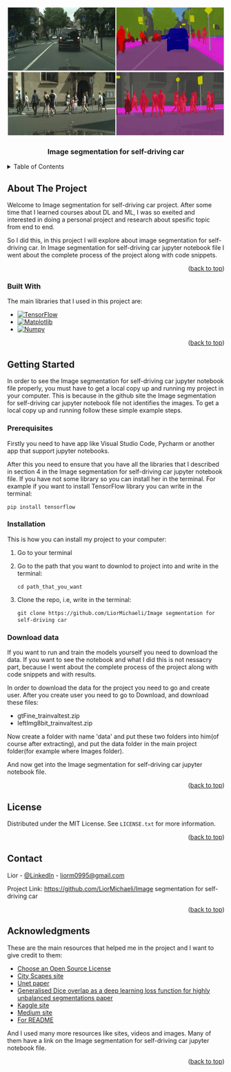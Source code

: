 <!-- Improved compatibility of back to top link: See: https://github.com/othneildrew/Best-README-Template/pull/73 -->
<a name="readme-top"></a>
<!--
*** Thanks for checking out the Best-README-Template. If you have a suggestion
*** that would make this better, please fork the repo and create a pull request
*** or simply open an issue with the tag "enhancement".
*** Don't forget to give the project a star!
*** Thanks again! Now go create something AMAZING! :D
-->


<!-- PROJECT LOGO -->
<br />
<div align="center">
  <a href="https://github.com/LiorMichaeli/Image segmentation for self-driving car">
    <img src="Images/semantic segmentation.webp" alt="Logo" width="600" height="300">
  </a>
  <h3 align="center">Image segmentation for self-driving car</h3>
</div>



<!-- TABLE OF CONTENTS -->
<details>
  <summary>Table of Contents</summary>
  <ol>
    <li>
      <a href="#about-the-project">About The Project</a>
      <ul>
        <li><a href="#built-with">Built With</a></li>
      </ul>
    </li>
    <li>
      <a href="#getting-started">Getting Started</a>
      <ul>
        <li><a href="#prerequisites">Prerequisites</a></li>
        <li><a href="#installation">Installation</a></li>
        <li><a href="#Download-data">Download data</a></li>
      </ul>
    </li>
    <li><a href="#license">License</a></li>
    <li><a href="#contact">Contact</a></li>
    <li><a href="#acknowledgments">Acknowledgments</a></li>
  </ol>
</details>



<!-- ABOUT THE PROJECT -->
## About The Project

Welcome to Image segmentation for self-driving car project.
After some time that I learned courses about DL and ML, I was so exeited and interested in doing a personal project and research about spesific topic from end to end.

So I did this, in this project I will explore about image segmentation for self-driving car.
In Image segmentation for self-driving car jupyter notebook file I went about the complete process of the project along with code snippets.

<p align="right">(<a href="#readme-top">back to top</a>)</p>



### Built With

The main libraries that I used in this project are:

* [![TensorFlow][TensorFlow.js]][TensorFlow-url]
* [![Matplotlib][Matplotlib.js]][Matplotlib-url]
* [![Numpy][Numpy.js]][Numpy-url]

<p align="right">(<a href="#readme-top">back to top</a>)</p>



<!-- GETTING STARTED -->
## Getting Started

In order to see the Image segmentation for self-driving car jupyter notebook file properly, you must have to get a local copy up and running my project in your computer.
This is because in the github site the Image segmentation for self-driving car jupyter notebook file not identifies the images.
To get a local copy up and running follow these simple example steps.

### Prerequisites

Firstly you need to have app like Visual Studio Code, Pycharm or another app that support jupyter notebooks.

After this you need to ensure that you have all the libraries that I described in section 4 in the Image segmentation for self-driving car jupyter notebook file.
If you have not some library so you can install her in the terminal.
For example if you want to install TensorFlow library you can write in the terminal:

```
pip install tensorflow
```

### Installation

This is how you can install my project to your computer:

1. Go to your terminal

2. Go to the path that you want to downlod to project into and write in the terminal:
   ```
   cd path_that_you_want
   ```

3. Clone the repo, i.e, write in the terminal:
   ```
   git clone https://github.com/LiorMichaeli/Image segmentation for self-driving car
   ```

### Download data

If you want to run and train the models yourself you need to download the data.
If you want to see the notebook and what I did this is not nessacry part,
because I went about the complete process of the project along with code snippets and with results.

In order to download the data for the project you need to go and create user.
After you create user you need to go to Download, and download these files:
* gtFine_trainvaltest.zip
* leftImg8bit_trainvaltest.zip

Now create a folder with name 'data' and put these two folders into him(of course after extracting),
and put the data folder in the main project folder(for example where Images folder).


And now get into the Image segmentation for self-driving car jupyter notebook file.

<p align="right">(<a href="#readme-top">back to top</a>)</p>

<!-- LICENSE -->
## License

Distributed under the MIT License. See `LICENSE.txt` for more information.

<p align="right">(<a href="#readme-top">back to top</a>)</p>



<!-- CONTACT -->
## Contact

Lior - [@LinkedIn](https://www.linkedin.com/in/lior-michaeli-a558b529b/) - liorm0995@gmail.com

Project Link: https://github.com/LiorMichaeli/Image segmentation for self-driving car
<p align="right">(<a href="#readme-top">back to top</a>)</p>



<!-- ACKNOWLEDGMENTS -->
## Acknowledgments

These are the main resources that helped me in the project and I want to give credit to them:

* [Choose an Open Source License](https://choosealicense.com)
* [City Scapes site](https://www.cityscapes-dataset.com/dataset-overview/#features)
* [Unet paper](https://arxiv.org/pdf/1505.04597.pdf)
* [Generalised Dice overlap as a deep learning loss function for highly unbalanced segmentations paper](https://arxiv.org/pdf/1707.03237v3.pdf)
* [Kaggle site](https://www.kaggle.com/datasets)
* [Medium site](https://medium.com/)
* [For README](https://github.com/othneildrew/Best-README-Template/tree/master#readme-top)

And I used many more resources like sites, videos and images. Many of them have a link on the Image segmentation for self-driving car jupyter notebook file.
  
<p align="right">(<a href="#readme-top">back to top</a>)</p>



<!-- MARKDOWN LINKS & IMAGES -->
<!-- https://www.markdownguide.org/basic-syntax/#reference-style-links -->
[TensorFlow.js]: https://img.shields.io/badge/TensorFlow-FF6F00?style=for-the-badge&logo=tensorflow&logoColor=white
[TensorFlow-url]: https://www.tensorflow.org/?hl=he
[Matplotlib.js]: https://img.shields.io/badge/Matplotlib-3776AB?style=for-the-badge&logo=matplotlib&logoColor=white
[Matplotlib-url]: https://matplotlib.org/
[Numpy.js]: https://img.shields.io/badge/NumPy-013243?style=for-the-badge&logo=numpy&logoColor=white
[Numpy-url]: https://numpy.org/
